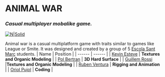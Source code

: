 # ANIMAL WAR
### _Casual multiplayer mobalike game._

[![N|Solid](https://i.imgur.com/sJ3a6kb.png)](https://unity.com)

Animal war is a casual multiplatform game with traits similar to games like League or Smite.
It was designed and created by a group of 5 [Escola Sant Marc](https://support.west-wind.com) students.
| Name | Position |
| ------ | ------ |
| [Kevin Esteve](https://www.linkedin.com/in/kevin-esteve/) | **Textures and Organic Modeling** |
| [Pol Bertran](https://www.linkedin.com/in/pol-bertran-valero-0936a1171/)  | **3D Hard Surface** |
| [Guillem Rossi](https://www.artstation.com/chulikk) |**Textures and Organic Modeling** |
| [Ruben Ventura](https://www.linkedin.com/in/ruben-ventura-suarez/) | **Rigging and Animation** |
| [Oriol Pujol](https://www.linkedin.com/in/opujolgd/) | **Coding** |

